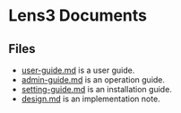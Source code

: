 # Lens3 Documents

## Files

* [user-guide.md](user-guide.md) is a user guide.
* [admin-guide.md](admin-guide.md) is an operation guide.
* [setting-guide.md](setting-guide.md) is an installation guide.
* [design.md](design.md) is an implementation note.
